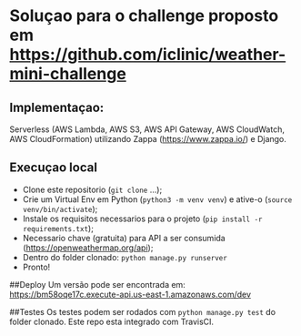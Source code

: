 
# Soluçao para o challenge proposto em https://github.com/iclinic/weather-mini-challenge


## Implementaçao:
Serverless (AWS Lambda, AWS S3, AWS API Gateway, AWS CloudWatch, AWS CloudFormation) utilizando Zappa (https://www.zappa.io/) e Django.


## Execuçao local
- Clone este repositorio (`git clone` ...);
- Crie um Virtual Env em Python (`python3 -m venv venv`) e ative-o (`source venv/bin/activate`);
- Instale os requisitos necessarios para o projeto (`pip install -r requirements.txt`);
- Necessario chave (gratuita) para API a ser consumida (https://openweathermap.org/api);
- Dentro do folder clonado: `python manage.py runserver`
- Pronto!


##Deploy
Um versão pode ser encontrada em: https://bm58oqe17c.execute-api.us-east-1.amazonaws.com/dev

##Testes
Os testes podem ser rodados com `python manage.py test` do folder clonado. Este repo esta integrado com TravisCI.